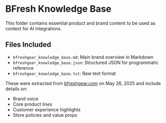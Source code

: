 # BFresh Knowledge Base

This folder contains essential product and brand content to be used as 
context for AI integrations.

## Files Included
- `bfreshgear_knowledge_base.md`: Main brand overview in Markdown
- `bfreshgear_knowledge_base.json`: Structured JSON for programmatic 
reference
- `bfreshgear_knowledge_base.txt`: Raw text format

These were extracted from [bfreshgear.com](https://bfreshgear.com) on May 
26, 2025 and include details on:
- Brand voice
- Core product lines
- Customer experience highlights
- Store policies and value props

